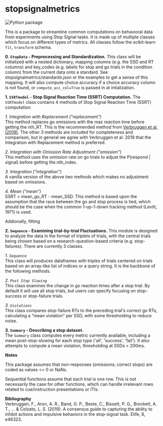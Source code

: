 # stopsignalmetrics

![Python package](https://github.com/henrymj/stopsignalmetrics/workflows/Python%20package/badge.svg)

This is a package to streamline common computations on behavioral data from experiments using Stop Signal tasks. It is made up of multiple classes which focus on different types of metrics. All classes follow the scikit-learn `fit`, `transform` schema.

__0. `StopData` - Preprocessing and Standardization.__
This class will be initialized with a nested dictionary, mapping columns (e.g. the SSD and RT columns) and key_codes (e.g. labels for stop and go trials in the condition column) from the current data onto a standard. See stopsignalmetrics/standards.json or the examples to get a sense of this mapping. It will also compute choice accuracy if a choice accuracy column is not found, or `compute_acc_col=True` is passed in at intialization.

__1. `SSRTmodel` - Stop Signal Reaction Time (SSRT) Computation.__
The `SSRTmodel` class contains 4 methods of Stop Signal Reaction Time (SSRT) computation:

_1. Integration with Replacement ("replacement")_  
This method replaces go omissions with the max reaction time before getting the nth_RT. This is the recommended method from [Verbruggen et al. (2019)](10.7554/eLife.46323). The other 3 methods are included for completeness and comparison, but in general we agree with Verbruggen et al. 2019 that the Integration with Replacement method is preferred. 

_2. Integration with Omission Rate Adjustment ("omission")_  
This method uses the omission rate on go trials to adjust the P(respond | signal) before getting the nth_index.

_3. Integration ("integration")_  
A vanilla version of the above two methods which makes no adjustment based on omissions.

_4. Mean ("mean")_  
SSRT = mean_go_RT - mean_SSD. This method is based upon the assumption that the race between the go and stop process is tied, which should be the case when the common 1-up-1-down tracking method (Levitt, 1971) is used. 

Addionally, fitting 

__2. `Sequence` - Examining trial-by-trial Fluctuations.__
This module is designed to analyze the data in the format of triplets of trials, with the central trials being chosen based on a research-question-based criteria (e.g. stop-failures). There are currently 3 classes.

_1. `Sequence`_  
This class will produces dataframes with triples of trials centered on trials based on an array-like list of indices or a query string. It is the backbone of the following methods.

_2. `Post Stop Slowing`_  
This class examines the change in go reaction times after a stop trial. By default it will use all stop trials, but users can specify focusing on stop-success or stop-failure trials.

_3. `Violations`_  
This class compares stop-failure RTs to the preceding trial's correct go RTs, calculating a "mean violation" per SSD, with some thresholding to reduce noise.

__3. `Summary` - Describing a stop dataset.__  
The `Summary` class computes every metric currently available, including a mean post-stop-slowing for each stop type ('all', 'success', 'fail'). It also attempts to compute a mean violation, thresholding at SSDs < 200ms.

__Notes__  

This package assumes that non-responses (omissions; correct stops) are coded as values <= 0 or NaNs.

Sequential functions assume that each trial is one row. This is not necessarily the case for other functions, which can handle irrelevant rows related to cue/instruction presentations or ITIs.
  
__Bibliography__  
Verbruggen, F., Aron, A. R., Band, G. P., Beste, C., Bissett, P. G., Brockett, A. T., ... & Colzato, L. S. (2019). A consensus guide to capturing the ability to inhibit actions and impulsive behaviors in the stop-signal task. Elife, 8, e46323.
